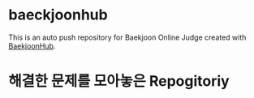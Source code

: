 # baeckjoonhub
This is an auto push repository for Baekjoon Online Judge created with [BaekjoonHub](https://github.com/BaekjoonHub/BaekjoonHub).

# 해결한 문제를 모아놓은 Repogitoriy
